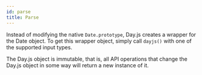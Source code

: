 ```yaml
---
id: parse
title: Parse
---
```


Instead of modifying the native `Date.prototype`, Day.js creates a wrapper for the Date object. To get this wrapper object, simply call `dayjs()` with one of the supported input types.

The Day.js object is immutable, that is, all API operations that change the Day.js object in some way will return a new instance of it.
